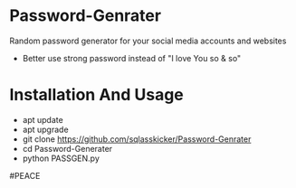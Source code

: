 # Password-Genrater
Random password generator for your social media accounts and websites
* Better use strong password instead of "I love You so & so"

# Installation And Usage 
* apt update 
* apt upgrade
* git clone https://github.com/sqlasskicker/Password-Genrater
* cd Password-Generater
* python PASSGEN.py

#PEACE
